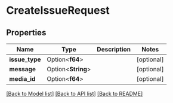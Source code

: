 # CreateIssueRequest

## Properties

Name | Type | Description | Notes
------------ | ------------- | ------------- | -------------
**issue_type** | Option<**f64**> |  | [optional]
**message** | Option<**String**> |  | [optional]
**media_id** | Option<**f64**> |  | [optional]

[[Back to Model list]](../README.md#documentation-for-models) [[Back to API list]](../README.md#documentation-for-api-endpoints) [[Back to README]](../README.md)


